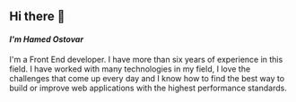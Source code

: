 
<!-- [![Header](https://raw.githubusercontent.com/aprin1991/aprin1991/main/icon/gh-bannner-light.png "Header")](https://some-url.dev/) -->

## Hi there 👋
#### **_I'm Hamed Ostovar_**
I'm a Front End developer. I have more than six years of experience in this field. I have worked with many technologies in my field, I love the challenges that come up every day and I know how to find the best way to build or improve web applications with the highest performance standards.


<!-- ![<LinkedIn>](https://raw.githubusercontent.com/aprin1991/aprin1991/main/icon/gh-bannner-light.png) -->

<!--   ![github](https://img.shields.io/badge/GitHub-000000?style=for-the-badge&logo=GitHub&logoColor=white)] -->
<!--
**aprin1991/aprin1991** is a ✨ _special_ ✨ repository because its `README.md` (this file) appears on your GitHub profile.

Here are some ideas to get you started:

- 🔭 I’m currently working on ...
- 🌱 I’m currently learning ...
- 👯 I’m looking to collaborate on ...
- 🤔 I’m looking for help with ...
- 💬 Ask me about ...
- 📫 How to reach me: ...
- 😄 Pronouns: ...
- ⚡ Fun fact: ...
-->
